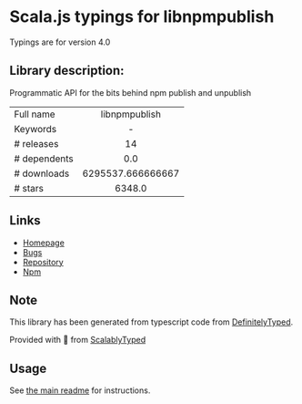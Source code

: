 
# Scala.js typings for libnpmpublish

Typings are for version 4.0

## Library description:
Programmatic API for the bits behind npm publish and unpublish

|                    |                 |
| ------------------ | :-------------: |
| Full name          | libnpmpublish |
| Keywords           | - |
| # releases         | 14 |
| # dependents       | 0.0 |
| # downloads        | 6295537.666666667 |
| # stars            | 6348.0 |

## Links
- [Homepage](https://npmjs.com/package/libnpmpublish)
- [Bugs](https://github.com/npm/cli/issues)
- [Repository](https://github.com/npm/cli)
- [Npm](https://www.npmjs.com/package/libnpmpublish)
    


## Note
This library has been generated from typescript code from [DefinitelyTyped](https://definitelytyped.org).

Provided with :purple_heart: from [ScalablyTyped](https://github.com/oyvindberg/ScalablyTyped)

## Usage
See [the main readme](../../readme.md) for instructions.


